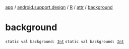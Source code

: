 [app](../../../index.md) / [android.support.design](../../index.md) / [R](../index.md) / [attr](index.md) / [background](./background.md)

# background

`static val background: `[`Int`](https://kotlinlang.org/api/latest/jvm/stdlib/kotlin/-int/index.html)
`static val background: `[`Int`](https://kotlinlang.org/api/latest/jvm/stdlib/kotlin/-int/index.html)